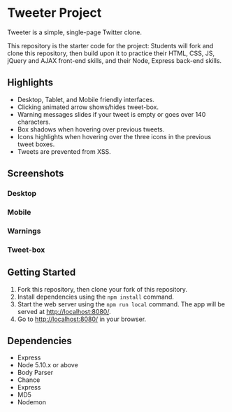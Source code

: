# Tweeter Project

Tweeter is a simple, single-page Twitter clone.

This repository is the starter code for the project: Students will fork and clone this repository, then build upon it to practice their HTML, CSS, JS, jQuery and AJAX front-end skills, and their Node, Express back-end skills.

## Highlights
- Desktop, Tablet, and Mobile friendly interfaces.
- Clicking animated arrow shows/hides tweet-box.
- Warning messages slides if your tweet is empty or goes over 140 characters.
- Box shadows when hovering over previous tweets.
- Icons highlights when hovering over the three icons in the previous tweet boxes.
- Tweets are prevented from XSS.


## Screenshots

### Desktop 

### Mobile

### Warnings

### Tweet-box




## Getting Started

1. Fork this repository, then clone your fork of this repository.
2. Install dependencies using the `npm install` command.
3. Start the web server using the `npm run local` command. The app will be served at <http://localhost:8080/>.
4. Go to <http://localhost:8080/> in your browser.

## Dependencies

- Express
- Node 5.10.x or above
- Body Parser
- Chance
- Express
- MD5
- Nodemon
